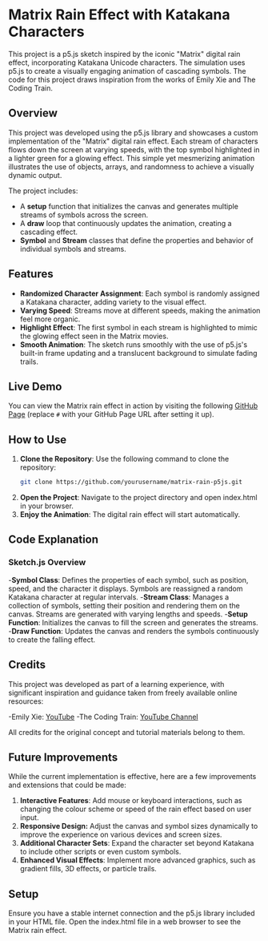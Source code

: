 # Matrix Rain Effect with Katakana Characters

This project is a p5.js sketch inspired by the iconic "Matrix" digital rain effect, incorporating Katakana Unicode characters. The simulation uses p5.js to create a visually engaging animation of cascading symbols. The code for this project draws inspiration from the works of Emily Xie and The Coding Train.

## Overview

This project was developed using the p5.js library and showcases a custom implementation of the "Matrix" digital rain effect. Each stream of characters flows down the screen at varying speeds, with the top symbol highlighted in a lighter green for a glowing effect. This simple yet mesmerizing animation illustrates the use of objects, arrays, and randomness to achieve a visually dynamic output.

The project includes:
- A **setup** function that initializes the canvas and generates multiple streams of symbols across the screen.
- A **draw** loop that continuously updates the animation, creating a cascading effect.
- **Symbol** and **Stream** classes that define the properties and behavior of individual symbols and streams.

## Features

- **Randomized Character Assignment**: Each symbol is randomly assigned a Katakana character, adding variety to the visual effect.
- **Varying Speed**: Streams move at different speeds, making the animation feel more organic.
- **Highlight Effect**: The first symbol in each stream is highlighted to mimic the glowing effect seen in the Matrix movies.
- **Smooth Animation**: The sketch runs smoothly with the use of p5.js's built-in frame updating and a translucent background to simulate fading trails.

## Live Demo

You can view the Matrix rain effect in action by visiting the following [GitHub Page](#) (replace `#` with your GitHub Page URL after setting it up).

## How to Use

1. **Clone the Repository**: Use the following command to clone the repository:
   ```bash
   git clone https://github.com/yourusername/matrix-rain-p5js.git

2. **Open the Project**: Navigate to the project directory and open index.html in your browser.
3. **Enjoy the Animation**: The digital rain effect will start automatically.

## Code Explanation

### Sketch.js Overview
-**Symbol Class**: Defines the properties of each symbol, such as position, speed, and the character it displays. Symbols are reassigned a random Katakana character at regular intervals.
-**Stream Class**: Manages a collection of symbols, setting their position and rendering them on the canvas. Streams are generated with varying lengths and speeds.
-**Setup Function**: Initializes the canvas to fill the screen and generates the streams.
-**Draw Function**: Updates the canvas and renders the symbols continuously to create the falling effect.


## Credits
This project was developed as part of a learning experience, with significant inspiration and guidance taken from freely available online resources:

-Emily Xie: [YouTube](https://www.youtube.com/watch?v=S1TQCi9axzg)
-The Coding Train: [YouTube Channel](https://www.youtube.com/user/shiffman)

All credits for the original concept and tutorial materials belong to them.

## Future Improvements
While the current implementation is effective, here are a few improvements and extensions that could be made:

1. **Interactive Features**: Add mouse or keyboard interactions, such as changing the colour scheme or speed of the rain effect based on user input.
2. **Responsive Design:** Adjust the canvas and symbol sizes dynamically to improve the experience on various devices and screen sizes.
3. **Additional Character Sets**: Expand the character set beyond Katakana to include other scripts or even custom symbols.
4. **Enhanced Visual Effects**: Implement more advanced graphics, such as gradient fills, 3D effects, or particle trails.

## Setup
Ensure you have a stable internet connection and the p5.js library included in your HTML file.
Open the index.html file in a web browser to see the Matrix rain effect.
